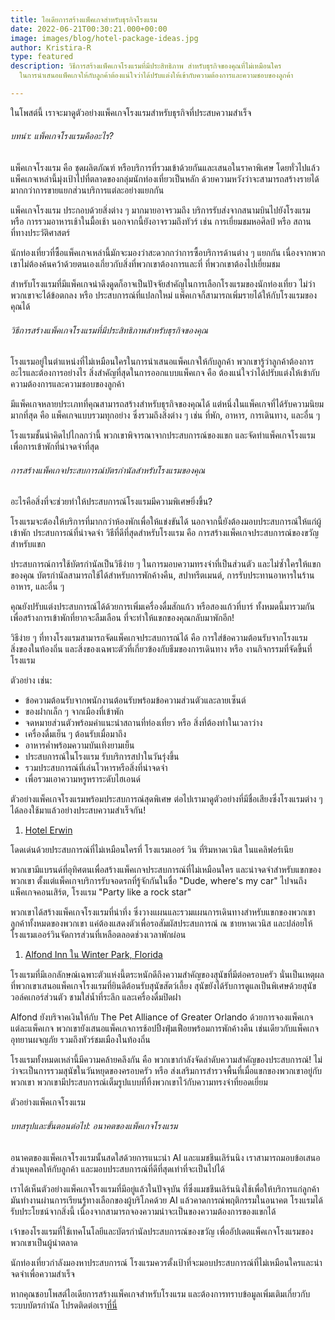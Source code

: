 ```yaml
---
title: ไอเดียการสร้างแพ็คเกจสำหรับธุรกิจโรงแรม
date: 2022-06-21T00:30:21.000+00:00
image: images/blog/hotel-package-ideas.jpg
author: Kristira-R
type: featured
description: วิธีการสร้างแพ็คเกจโรงแรมที่มีประสิทธิภาพ สำหรับธุรกิจของคุณที่ไม่เหมือนใคร
  ในการนำเสนอแพ็คเกจให้กับลูกค้าต้องแน่ใจว่าได้ปรับแต่งให้เข้ากับความต้องการและความชอบของลูกค้า

---
```

ในโพสต์นี้ เราจะมาดูตัวอย่างแพ็คเกจโรงแรมสำหรับธุรกิจที่ประสบความสำเร็จ

###### บทนำ: แพ็คเกจโรงแรมคืออะไร?

แพ็คเกจโรงแรม คือ ชุดผลิตภัณฑ์ หรือบริการที่รวมเข้าด้วยกันและเสนอในราคาพิเศษ โดยทั่วไปแล้วแพ็คเกจเหล่านี้มุ่งเป้าไปที่ตลาดของกลุ่มนักท่องเที่ยวเป็นหลัก ด้วยความหวังว่าจะสามารถสร้างรายได้มากกว่าการขายแยกส่วนบริการแต่ละอย่างแยกกัน

แพ็คเกจโรงแรม ประกอบด้วยสิ่งต่าง ๆ มากมายอาจรวมถึง บริการรับส่งจากสนามบินไปยังโรงแรม หรือ การรวมอาหารเช้าในมื้อเช้า นอกจากนี้ยังอาจรวมถึงทัวร์ เช่น การเยี่ยมชมหอศิลป์ หรือ สถานที่ทางประวัติศาสตร์

นักท่องเที่ยวที่ซื้อแพ็คเกจเหล่านี้มักจะมองว่าสะดวกกว่าการซื้อบริการด้านต่าง ๆ แยกกัน เนื่องจากพวกเขาไม่ต้องค้นคว้าด้วยตนเองเกี่ยวกับสิ่งที่พวกเขาต้องการและที่ ที่พวกเขาต้องไปเยี่ยมชม

สำหรับโรงแรมที่มีแพ็คเกจน่าดึงดูดก็อาจเป็นปัจจัยสำคัญในการเลือกโรงแรมของนักท่องเที่ยว ไม่ว่าพวกเขาจะได้ข้อตกลง หรือ ประสบการณ์ที่แปลกใหม่ แพ็คเกจก็สามารถเพิ่มรายได้ให้กับโรงแรมของคุณได้

###### วิธีการสร้างแพ็คเกจโรงแรมที่มีประสิทธิภาพสำหรับธุรกิจของคุณ

โรงแรมอยู่ในตำแหน่งที่ไม่เหมือนใครในการนำเสนอแพ็คเกจให้กับลูกค้า พวกเขารู้ว่าลูกค้าต้องการอะไรและต้องการอย่างไร สิ่งสำคัญที่สุดในการออกแบบแพ็คเกจ คือ ต้องแน่ใจว่าได้ปรับแต่งให้เข้ากับความต้องการและความชอบของลูกค้า

มีแพ็คเกจหลายประเภทที่คุณสามารถสร้างสำหรับธุรกิจของคุณได้ แต่หนึ่งในแพ็คเกจที่ได้รับความนิยมมากที่สุด คือ แพ็คเกจแบบรวมทุกอย่าง ซึ่งรวมถึงสิ่งต่าง ๆ เช่น ที่พัก, อาหาร, การเดินทาง, และอื่น ๆ

โรงแรมชั้นนำคิดไปไกลกว่านี้ พวกเขาพิจารณาจากประสบการณ์ของแขก และจัดทำแพ็คเกจโรงแรมเพื่อการเข้าพักที่น่าจดจำที่สุด

###### การสร้างแพ็คเกจประสบการณ์บัตรกำนัลสำหรับโรงแรมของคุณ

อะไรคือสิ่งที่จะช่วยทำให้ประสบการณ์โรงแรมมีความพิเศษยิ่งขึ้น?

โรงแรมจะต้องให้บริการที่มากกว่าห้องพักเพื่อให้แข่งขันได้ นอกจากนี้ยังต้องมอบประสบการณ์ให้แก่ผู้เข้าพัก ประสบการณ์ที่น่าจดจำ วิธีที่ดีที่สุดสำหรับโรงแรม คือ การสร้างแพ็คเกจประสบการณ์ของขวัญสำหรับแขก

ประสบการณ์การใช้บัตรกำนัลเป็นวิธีง่าย ๆ ในการมอบความทรงจำที่เป็นส่วนตัว และไม่ซ้ำใครให้แขกของคุณ บัตรกำนัลสามารถใช้ได้สำหรับการพักค้างคืน, สปาทรีตเมนต์, การรับประทานอาหารในร้านอาหาร, และอื่น ๆ

คุณยังปรับแต่งประสบการณ์ได้ด้วยการเพิ่มเครื่องดื่มสักแก้ว หรือสองแก้วที่บาร์ ทั้งหมดนี้มารวมกันเพื่อสร้างการเข้าพักที่ยากจะลืมเลือน ที่จะทำให้แขกของคุณกลับมาพักอีก!

วิธีง่าย ๆ ที่ทางโรงแรมสามารถจัดแพ็คเกจประสบการณ์ได้ คือ การใส่ข้อความต้อนรับจากโรงแรม สิ่งของในท้องถิ่น และสิ่งของเฉพาะตัวที่เกี่ยวข้องกับธีมของการเดินทาง หรือ งานกิจกรรมที่จัดขึ้นที่โรงแรม

ตัวอย่าง เช่น:

* ข้อความต้อนรับจากพนักงานต้อนรับพร้อมข้อความส่วนตัวและลายเซ็นต์
* ของฝากเล็ก ๆ จากเมืองที่เข้าพัก
* จดหมายส่วนตัวพร้อมคำแนะนำสถานที่ท่องเที่ยว หรือ สิ่งที่ต้องทำในเวลาว่าง
* เครื่องดื่มเย็น ๆ ต้อนรับเมื่อมาถึง
* อาหารค่ำพร้อมความบันเทิงยามเย็น
* ประสบการณ์ในโรงแรม รับบริการสปาในวันรุ่งขึ้น
* รวมประสบการณ์ที่เล่นโวหารหรือสิ่งที่น่าจดจำ
* เพื่อรวมเอาความหรูหราระดับไฮเอนด์

ตัวอย่างแพ็คเกจโรงแรมพร้อมประสบการณ์สุดพิเศษ ต่อไปเรามาดูตัวอย่างที่มีชื่อเสียงซึ่งโรงแรมต่าง ๆ ได้ลองใช้มาแล้วอย่างประสบความสำเร็จกัน!

1. [Hotel Erwin](https://www.hotelerwin.com/packages/)

โดดเด่นด้วยประสบการณ์ที่ไม่เหมือนใครที่ โรงแรมเออร์ วิน ที่ริมหาดเวนิส ในแคลิฟอร์เนีย

พวกเขามีแบรนด์ที่อุทิศตนเพื่อสร้างแพ็คเกจประสบการณ์ที่ไม่เหมือนใคร และน่าจดจำสำหรับแขกของพวกเขา ตั้งแต่แพ็คเกจบริการรับจอดรถที่รู้จักกันในชื่อ "Dude, where's my car" ไปจนถึงแพ็คเกจคอนเสิร์ต, โรงแรม "Party like a rock star"

พวกเขาได้สร้างแพ็คเกจโรงแรมที่น่าทึ่ง ซึ่งวางแผนและรวมแผนการเดินทางสำหรับแขกของพวกเขา ลูกค้าทั้งหมดของพวกเขา แค่ต้องแสดงตัวเพื่อรอสัมผัสประสบการณ์  ณ ชายหาดเวนิส และปล่อยให้โรงแรมเออร์วินจัดการส่วนที่เหลือตลอดช่วงเวลาพักผ่อน

1. [Alfond Inn ใน Winter Park, Florida](https://thealfondinn.com/packages-specials)

โรงแรมที่มีเอกลักษณ์เฉพาะตัวแห่งนี้ตระหนักดีถึงความสำคัญของสุนัขที่มีต่อครอบครัว นั่นเป็นเหตุผลที่พวกเขาเสนอแพ็คเกจโรงแรมที่ยินดีต้อนรับสุนัขสัตว์เลี้ยง สุนัขยังได้รับการดูแลเป็นพิเศษด้วยสุนัขวอล์คเกอร์ส่วนตัว ชามใส่น้ำที่ระลึก และเครื่องดื่มปิดฝา

Alfond ยังบริจาคเงินให้กับ The Pet Alliance of Greater Orlando ด้วยการจองแพ็คเกจแต่ละแพ็คเกจ พวกเขายังเสนอแพ็คเกจการช้อปปิ้งฟุ่มเฟือยพร้อมการพักค้างคืน เช่นเดียวกับแพ็คเกจอุทยานผจญภัย รวมถึงทัวร์ชมเมืองในท้องถิ่น

โรงแรมทั้งหมดเหล่านี้มีความคล้ายคลึงกัน คือ พวกเขากำลังจัดลำดับความสำคัญของประสบการณ์! ไม่ว่าจะเป็นการรวมสุนัขในวันหยุดของครอบครัว หรือ ส่งเสริมการสำรวจพื้นที่เมื่อแขกของพวกเขาอยู่กับพวกเขา พวกเขามีประสบการณ์เต็มรูปแบบที่ทิ้งพวกเขาไว้กับความทรงจำที่ยอดเยี่ยม

ตัวอย่างแพ็คเกจโรงแรม

###### บทสรุปและขั้นตอนต่อไป: อนาคตของแพ็คเกจโรงแรม

อนาคตของแพ็คเกจโรงแรมนั้นสดใสด้วยการแนะนำ AI และแมชชีนเลิร์นนิง เราสามารถมอบข้อเสนอส่วนบุคคลให้กับลูกค้า และมอบประสบการณ์ที่ดีที่สุดเท่าที่จะเป็นไปได้

เราได้เห็นตัวอย่างแพ็คเกจโรงแรมที่มีอยู่แล้วในปัจจุบัน ที่ซึ่งแมชชีนเลิร์นนิงใช้เพื่อให้บริการแก่ลูกค้า มันทำงานผ่านการเรียนรู้ทางเลือกของผู้บริโภคด้วย AI แล้วคาดการณ์พฤติกรรมในอนาคต โรงแรมได้รับประโยชน์จากสิ่งนี้ เนื่องจากสามารถจองความน่าจะเป็นของความต้องการของแขกได้

เจ้าของโรงแรมที่ใช้เทคโนโลยีและบัตรกำนัลประสบการณ์ของขวัญ เพื่ออัปเดตแพ็คเกจโรงแรมของพวกเขาเป็นผู้นำตลาด

นักท่องเที่ยวกำลังมองหาประสบการณ์  โรงแรมควรตั้งเป้าที่จะมอบประสบการณ์ที่ไม่เหมือนใครและน่าจดจำเพื่อความสำเร็จ

หากคุณชอบโพสต์ไอเดียการสร้างแพ็คเกจสำหรับโรงแรม และต้องการทราบข้อมูลเพิ่มเติมเกี่ยวกับระบบบัตรกำนัล โปรดติดต่อเรา[ที่นี่](contact/)